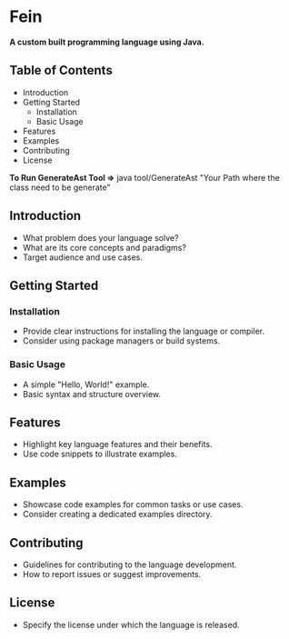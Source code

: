 # Fein
**A custom built programming language using Java.**

## Table of Contents
* Introduction
* Getting Started
  * Installation
  * Basic Usage
* Features
* Examples
* Contributing
* License

**To Run GenerateAst Tool =>** java tool/GenerateAst "Your Path where the class need to be generate"

## Introduction
* What problem does your language solve?
* What are its core concepts and paradigms?
* Target audience and use cases.

## Getting Started
### Installation
* Provide clear instructions for installing the language or compiler.
* Consider using package managers or build systems.

### Basic Usage
* A simple "Hello, World!" example.
* Basic syntax and structure overview.

## Features
* Highlight key language features and their benefits.
* Use code snippets to illustrate examples.

## Examples
* Showcase code examples for common tasks or use cases.
* Consider creating a dedicated examples directory.

## Contributing
* Guidelines for contributing to the language development.
* How to report issues or suggest improvements.

## License
* Specify the license under which the language is released.



